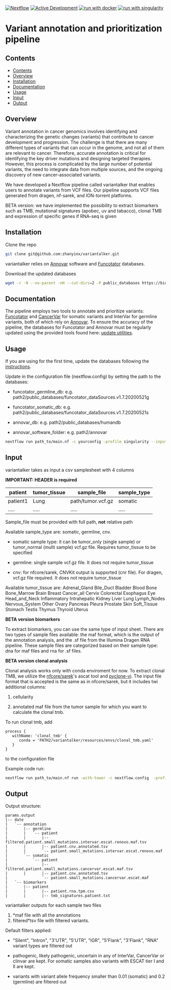 [![Nextflow](https://img.shields.io/badge/nextflow%20DSL2-%E2%89%A522.10.1-23aa62.svg)](https://www.nextflow.io/)
[![Active Development](https://img.shields.io/badge/Maintenance%20Level-Actively%20Developed-brightgreen.svg)](https://gist.github.com/cheerfulstoic/d107229326a01ff0f333a1d3476e068d)
[![run with docker](https://img.shields.io/badge/run%20with-docker-0db7ed?labelColor=000000&logo=docker)](https://www.docker.com/)
[![run with singularity](https://img.shields.io/badge/run%20with-singularity-1d355c.svg?labelColor=000000)](https://sylabs.io/docs/)

# Variant annotation and prioritization pipeline

## Contents
- [Contents](#contents)
- [Overview](#overview)
- [Installation](#installation)
- [Documentation](#documentation)
- [Usage](#usage)
- [Input](#input)
- [Output](#output)

## Overview

Variant annotation in cancer genomics involves identifying and characterizing the genetic changes (variants) that contribute to cancer development and progression. The challenge is that there are many different types of variants that can occur in the genome, and not all of them are relevant to cancer. Therefore, accurate annotation is critical for identifying the key driver mutations and designing targeted therapies. However, this process is complicated by the large number of potential variants, the need to integrate data from multiple sources, and the ongoing discovery of new cancer-associated variants.

We have developed a Nextflow pipeline called variantalker that enables users to annotate variants from VCF files. Our pipeline supports VCF files generated from dragen, nf-sarek, and ION-torrent platforms.

BETA version: we have implemented the possibility to extract biomarkers such as TMB, mutational signatures (apobec, uv and tabacco), clonal TMB and expression of specific genes if RNA-seq is given

## Installation
Clone the repo

```bash
git clone git@github.com:zhanyinx/variantalker.git
```

variantalker relies on [Annovar](https://annovar.openbioinformatics.org/en/latest/) software and [Funcotator](https://gatk.broadinstitute.org/hc/en-us/articles/360035889931-Funcotator-Information-and-Tutorial) databases.

Download the updated databases 

```bash
wget -r -N --no-parent -nH --cut-dirs=2 -P public_databases https://bioserver.ieo.it/repo/dima/ 
```

## Documentation

The pipeline employs two tools to annotate and prioritize variants: [Funcotator](https://gatk.broadinstitute.org/hc/en-us/articles/360035889931-Funcotator-Information-and-Tutorial) and [CancerVar](https://github.com/WGLab/CancerVar) for somatic variants and InterVar for germline variants, both of which rely on [Annovar](https://annovar.openbioinformatics.org/en/latest/). To ensure the accuracy of the pipeline, the databases for Funcotator and Annovar must be regularly updated using the provided tools found here: [update utilities](https://github.com/zhanyinx/variantalker/tree/main/update_db).


## Usage

If you are using for the first time, update the databases following the [instructions](https://github.com/zhanyinx/variantalker/tree/main/update_db). 

Update in the configuration file (nextflow.config) by setting the path to the databases:

- funcotator_germline_db: e.g. path2/public_databases/funcotator_dataSources.v1.7.20200521g

- funcotator_somatic_db: e.g. path2/public_databases/funcotator_dataSources.v1.7.20200521s

- annovar_db: e.g. path2/public_databases/humandb

- annovar_software_folder: e.g. path2/annovar


```bash
nextflow run path_to/main.nf -c yourconfig -profile singularity --input samplesheet.csv --output outdir
```

## Input

variantalker takes as input a csv samplesheet with 4 columns



__IMPORTANT: HEADER is required__ 

| patient        | tumor_tissue   | sample_file       | sample_type  |
| -------------- | -------------- | ----------------- | -------------|
| patient1       | Lung           | path/tumor.vcf.gz | somatic      |
| .....          | .....          | .....             | .....        |

Sample_file must be provided with full path, __not__ relative path

Available sample_type are: somatic, germline, cnv. 

- somatic sample type: it can be tumor_only (single sample) or tumor_normal (multi sample) vcf.gz file. Requires tumor_tissue to be specified

- germline: single sample vcf.gz file. It does not require tumor_tissue

- cnv: for nfcore/sarek, CNVKit output is supported (cnr file). For dragen, vcf.gz file required. It does not require tumor_tissue 

Available tumor_tissue are: Adrenal_Gland Bile_Duct Bladder Blood Bone Bone_Marrow Brain Breast Cancer_all Cervix Colorectal Esophagus Eye Head_and_Neck Inflammatory Intrahepatic Kidney Liver Lung Lymph_Nodes Nervous_System Other Ovary Pancreas Pleura Prostate Skin Soft_Tissue Stomach Testis Thymus Thyroid Uterus

__BETA version biomarkers__

To extract biomarkers, you can use the same type of input sheet. There are two types of sample files available: the maf format, which is the output of the annotation analysis, and the .sf file from the Illumina Dragen RNA pipeline. These sample files are categorized based on their sample type: dna for maf files and rna for .sf files.

__BETA version clonal analysis__

Clonal analysis works only with conda enviroment for now. To extract clonal TMB, we utilize the [nfcore/sarek](https://nf-co.re/sarek)'s ascat tool  and [pyclone-vi](https://github.com/Roth-Lab/pyclone-vi). The input file format that is accepted is the same as in nfcore/sarek, but it includes twi additional columns: 

1) cellularity  

2) annotated maf file from the tumor sample for which you want to calculate the clonal tmb.

To run clonal tmb, add 

```
process {
   withName: 'clonal_tmb' {
      conda = 'PATH2/variantalker/resources/envs/clonal_tmb.yaml'
   }
}
```

to the configuration file

Example code run:

```bash
nextflow run path_to/main.nf run -with-tower -c nextflow.config  -profile conda --input sample.csv --output variantalker_output/ --analysis clonal_tmb
```


## Output

Output structure:

```
params.output
|-- date
|   `-- annotation
|       |-- germline
|       |   `-- patient
|       |       |-- filtered.patient.small_mutations.intervar.escat.renovo.maf.tsv
|       |       |-- patient.cnv.annotated.tsv
|       |       `-- patient.small_mutations.intervar.escat.renovo.maf
|       `-- somatic
|           `-- patient
|               |-- filtered.patient.small_mutations.cancervar.escat.maf.tsv
|       |       |-- patient.cnv.annotated.tsv
|               `-- patient.small_mutations.cancervar.escat.maf
|   `-- biomarkers
|       |-- patient
|       |       |-- patient.rna.tpm.csv
|       |       |-- tmb_signatures.patient.txt
```

variantalker outputs for each sample two files

1) *maf file with all the annotations
2) filtered*tsv file with filtered variants.

Default filters applied:

- "Silent", "Intron", "3'UTR", "5'UTR", "IGR", "5'Flank", "3'Flank", "RNA" variant types are filtered out

-  pathogenic, likely pathogenic, uncertain in any of InterVar, CancerVar or clinvar are kept. For somatic samples also variants with ESCAT tier I and II are kept.

- variants with variant allele frequency smaller than 0.01 (somatic) and 0.2 (germline) are filtered out
